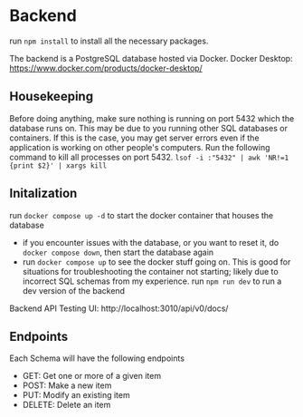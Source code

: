 # Backend
run `npm install` to install all the necessary packages.

The backend is a PostgreSQL database hosted via Docker.
Docker Desktop: https://www.docker.com/products/docker-desktop/

## Housekeeping
Before doing anything, make sure nothing is running on port 5432 which the database runs on. This may be due to you running other SQL databases or containers. If this is the case, you may get server errors even if the application is working on other people's computers. Run the following command to kill all processes on port 5432.
`lsof -i :"5432" | awk 'NR!=1 {print $2}' | xargs kill`

## Initalization
run `docker compose up -d` to start the docker container that houses the database
- if you encounter issues with the database, or you want to reset it, do `docker compose down`, then start the database again
- run `docker compose up` to see the docker stuff going on. This is good for situations for troubleshooting the container not starting; likely due to incorrect SQL schemas from my experience.
run `npm run dev` to run a dev version of the backend

Backend API Testing UI: http://localhost:3010/api/v0/docs/

## Endpoints

Each Schema will have the following endpoints
* GET: Get one or more of a given item
* POST: Make a new item
* PUT: Modify an existing item
* DELETE: Delete an item